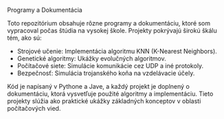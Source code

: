 Programy a Dokumentácia

Toto repozitórium obsahuje rôzne programy a dokumentáciu, ktoré som vypracoval počas štúdia na vysokej škole. Projekty pokrývajú širokú škálu tém, ako sú:

- Strojové učenie: Implementácia algoritmu KNN (K-Nearest Neighbors).
- Genetické algoritmy: Ukážky evolučných algoritmov.
- Počítačové siete: Simulácie komunikácie cez UDP a iné protokoly.
- Bezpečnosť: Simulácia trojanského koňa na vzdelávacie účely.

Kód je napísaný v Pythone a Jave, a každý projekt je doplnený o dokumentáciu, ktorá vysvetľuje použité algoritmy a implementáciu. Tieto projekty slúžia ako praktické ukážky základných konceptov v oblasti počítačových vied.
